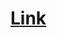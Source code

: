 <a href="https://github.com/Pedroo-Nietoo/Portfolio-SENAI/tree/main/Fundamentos%20de%20TI/Autorias/2%C2%B0%20trimestre/Projeto%20Chuva">
<h1> Link </h1>
</a>
